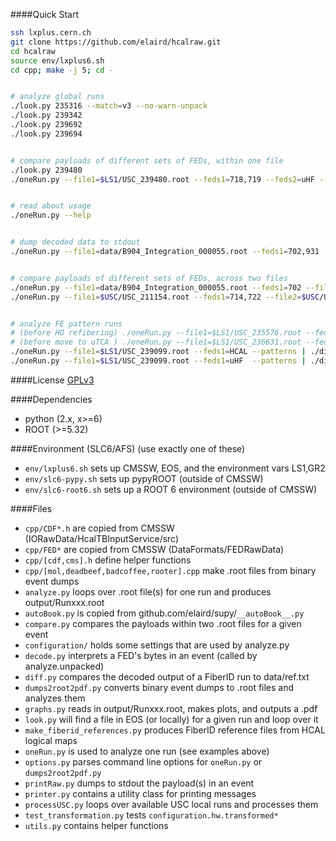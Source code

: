 ####Quick Start
```bash
ssh lxplus.cern.ch
git clone https://github.com/elaird/hcalraw.git
cd hcalraw
source env/lxplus6.sh
cd cpp; make -j 5; cd -


# analyze global runs
./look.py 235316 --match=v3 --no-warn-unpack
./look.py 239342
./look.py 239692
./look.py 239694


# compare payloads of different sets of FEDs, within one file
./look.py 239480
./oneRun.py --file1=$LS1/USC_239480.root --feds1=718,719 --feds2=uHF --match=v2 --dump=0 --output-file=output/239480.root --progress


# read about usage
./oneRun.py --help


# dump decoded data to stdout
./oneRun.py --file1=data/B904_Integration_000055.root --feds1=702,931 --nevents=1 --dump=4


# compare payloads of different sets of FEDs, across two files
./oneRun.py --file1=data/B904_Integration_000055.root --feds1=702 --file2=data/mol_run55.root --feds2=931 --dump=0 --match=v0 --any-emap
./oneRun.py --file1=$USC/USC_211154.root --feds1=714,722 --file2=$USC/USC_211155.root --feds2=989 --dump=0 --match=v0 --any-emap --nevents=101 --progress


# analyze FE pattern runs
# (before HO refibering) ./oneRun.py --file1=$LS1/USC_235576.root --feds1=HCAL --patterns | ./diff.py data/ref_2014.txt
# (before move to uTCA ) ./oneRun.py --file1=$LS1/USC_236631.root --feds1=HCAL --patterns | ./diff.py data/ref_vme_G.txt
./oneRun.py --file1=$LS1/USC_239099.root --feds1=HCAL --patterns | ./diff.py data/ref_vme_G.txt
./oneRun.py --file1=$LS1/USC_239099.root --feds1=uHF  --patterns | ./diff.py data/ref_utca_G.txt
```

####License
[GPLv3](http://www.gnu.org/licenses/gpl.html)

####Dependencies
* python (2.x, x>=6)
* ROOT (>=5.32)

####Environment (SLC6/AFS)
(use exactly one of these)
* `env/lxplus6.sh` sets up CMSSW, EOS, and the environment vars LS1,GR2
* `env/slc6-pypy.sh` sets up pypyROOT (outside of CMSSW)
* `env/slc6-root6.sh` sets up a ROOT 6 environment (outside of CMSSW)

####Files
* `cpp/CDF*.h` are copied from CMSSW (IORawData/HcalTBInputService/src)
* `cpp/FED*` are copied from CMSSW (DataFormats/FEDRawData)
* `cpp/[cdf,cms].h` define helper functions
* `cpp/[mol,deadbeef,badcoffee,rooter].cpp` make .root files from binary event dumps
* `analyze.py` loops over .root file(s) for one run and produces output/Runxxx.root
* `autoBook.py` is copied from github.com/elaird/supy/`__autoBook__.py`
* `compare.py` compares the payloads within two .root files for a given event
* `configuration/` holds some settings that are used by analyze.py
* `decode.py` interprets a FED's bytes in an event (called by analyze.unpacked)
* `diff.py` compares the decoded output of a FiberID run to data/ref.txt
* `dumps2root2pdf.py` converts binary event dumps to .root files and analyzes them
* `graphs.py` reads in output/Runxxx.root, makes plots, and outputs a .pdf
* `look.py` will find a file in EOS (or locally) for a given run and loop over it
* `make_fiberid_references.py` produces FiberID reference files from HCAL logical maps
* `oneRun.py` is used to analyze one run (see examples above)
* `options.py` parses command line options for `oneRun.py` or `dumps2root2pdf.py`
* `printRaw.py` dumps to stdout the payload(s) in an event
* `printer.py` contains a utility class for printing messages
* `processUSC.py` loops over available USC local runs and processes them
* `test_transformation.py` tests `configuration.hw.transformed*`
* `utils.py` contains helper functions
